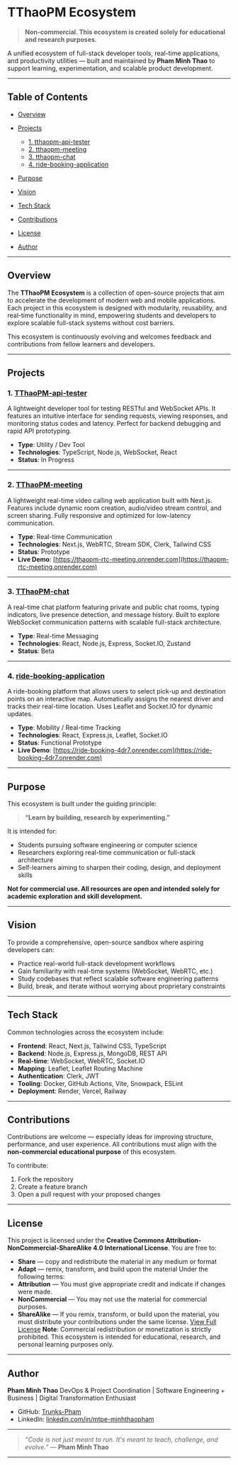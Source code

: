 # TThaoPM Ecosystem

> **Non-commercial. This ecosystem is created solely for educational and research purposes.**

A unified ecosystem of full-stack developer tools, real-time applications, and productivity utilities — built and maintained by **Pham Minh Thao** to support learning, experimentation, and scalable product development.

---

## Table of Contents

* [Overview](#overview)
* [Projects](#projects)

  * [1. tthaopm-api-tester](#1-tthaopm-api-tester)
  * [2. tthaopm-meeting](#2-tthaopm-meeting)
  * [3. tthaopm-chat](#3-tthaopm-chat)
  * [4. ride-booking-application](#4-ride-booking-application)
* [Purpose](#purpose)
* [Vision](#vision)
* [Tech Stack](#tech-stack)
* [Contributions](#contributions)
* [License](#license)
* [Author](#author)

---

## Overview

The **TThaoPM Ecosystem** is a collection of open-source projects that aim to accelerate the development of modern web and mobile applications. Each project in this ecosystem is designed with modularity, reusability, and real-time functionality in mind, empowering students and developers to explore scalable full-stack systems without cost barriers.

This ecosystem is continuously evolving and welcomes feedback and contributions from fellow learners and developers.

---

## Projects

### 1. [TThaoPM-api-tester](https://github.com/Trunks-Pham/tthaopm-api-tester)

A lightweight developer tool for testing RESTful and WebSocket APIs. It features an intuitive interface for sending requests, viewing responses, and monitoring status codes and latency. Perfect for backend debugging and rapid API prototyping.

* **Type**: Utility / Dev Tool
* **Technologies**: TypeScript, Node.js, WebSocket, React
* **Status**: In Progress

---

### 2. [TThaoPM-meeting](https://github.com/Trunks-Pham/tthaopm-meeting)

A lightweight real-time video calling web application built with Next.js. Features include dynamic room creation, audio/video stream control, and screen sharing. Fully responsive and optimized for low-latency communication.

* **Type**: Real-time Communication
* **Technologies**: Next.js, WebRTC, Stream SDK, Clerk, Tailwind CSS
* **Status**: Prototype
* **Live Demo**: [https://thaopm-rtc-meeting.onrender.com](https://thaopm-rtc-meeting.onrender.com)

---

### 3. [TThaoPM-chat](https://github.com/Trunks-Pham/tthaopm-chat)

A real-time chat platform featuring private and public chat rooms, typing indicators, live presence detection, and message history. Built to explore WebSocket communication patterns with scalable full-stack architecture.

* **Type**: Real-time Messaging
* **Technologies**: React, Node.js, Express, Socket.IO, Zustand
* **Status**: Beta

---

### 4. [ride-booking-application](https://github.com/Trunks-Pham/ride-booking-application)

A ride-booking platform that allows users to select pick-up and destination points on an interactive map. Automatically assigns the nearest driver and tracks their real-time location. Uses Leaflet and Socket.IO for dynamic updates.

* **Type**: Mobility / Real-time Tracking
* **Technologies**: React, Express.js, Leaflet, Socket.IO
* **Status**: Functional Prototype
* **Live Demo**: [https://ride-booking-4dr7.onrender.com](https://ride-booking-4dr7.onrender.com)

---

## Purpose

This ecosystem is built under the guiding principle:

> **“Learn by building, research by experimenting.”**

It is intended for:

* Students pursuing software engineering or computer science
* Researchers exploring real-time communication or full-stack architecture
* Self-learners aiming to sharpen their coding, design, and deployment skills

**Not for commercial use. All resources are open and intended solely for academic exploration and skill development.**

---

## Vision

To provide a comprehensive, open-source sandbox where aspiring developers can:

* Practice real-world full-stack development workflows
* Gain familiarity with real-time systems (WebSocket, WebRTC, etc.)
* Study codebases that reflect scalable software engineering patterns
* Build, break, and iterate without worrying about proprietary constraints

---

## Tech Stack

Common technologies across the ecosystem include:

* **Frontend**: React, Next.js, Tailwind CSS, TypeScript
* **Backend**: Node.js, Express.js, MongoDB, REST API
* **Real-time**: WebSocket, WebRTC, Socket.IO
* **Mapping**: Leaflet, Leaflet Routing Machine
* **Authentication**: Clerk, JWT
* **Tooling**: Docker, GitHub Actions, Vite, Snowpack, ESLint
* **Deployment**: Render, Vercel, Railway

---

## Contributions

Contributions are welcome — especially ideas for improving structure, performance, and user experience. All contributions must align with the **non-commercial educational purpose** of this ecosystem.

To contribute:

1. Fork the repository
2. Create a feature branch
3. Open a pull request with your proposed changes

---

## License

This project is licensed under the **Creative Commons Attribution-NonCommercial-ShareAlike 4.0 International License**.
You are free to:
- **Share** — copy and redistribute the material in any medium or format  
- **Adapt** — remix, transform, and build upon the material
Under the following terms:
- **Attribution** — You must give appropriate credit and indicate if changes were made.  
- **NonCommercial** — You may not use the material for commercial purposes.  
- **ShareAlike** — If you remix, transform, or build upon the material, you must distribute your contributions under the same license.
[View Full License](https://creativecommons.org/licenses/by-nc-sa/4.0/)
**Note**: Commercial redistribution or monetization is strictly prohibited. This ecosystem is intended for educational, research, and personal learning purposes only.

---

## Author

**Pham Minh Thao**
DevOps & Project Coordination | Software Engineering + Business | Digital Transformation Enthusiast

* GitHub: [Trunks-Pham](https://github.com/Trunks-Pham)
* LinkedIn: [linkedin.com/in/mtpe-minhthaopham](https://www.linkedin.com/in/mtpe-minhthaopham)

---

> *“Code is not just meant to run. It's meant to teach, challenge, and evolve.”*
> — **Pham Minh Thao**

---
